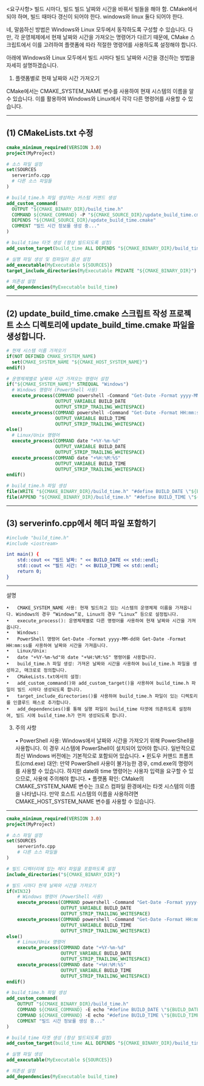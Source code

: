 <요구사항>
빌드 시마다, 빌드 빌드 날짜와 시간을 바꿔서 빌들을 해야 함.
CMake에서 되야 하며, 빌드 때마다 갱신이 되어야 한다.
windows와 linux 둘다 되어야 한다.


네, 말씀하신 방법은 Windows와 Linux 모두에서 동작하도록 구성할 수 있습니다. 다만, 각 운영체제에서 현재 날짜와 시간을 가져오는 명령어가 다르기 때문에, CMake 스크립트에서 이를 고려하여 플랫폼에 따라 적절한 명령어를 사용하도록 설정해야 합니다.

아래에 Windows와 Linux 모두에서 빌드 시마다 빌드 날짜와 시간을 갱신하는 방법을 자세히 설명하겠습니다.

1. 플랫폼별로 현재 날짜와 시간 가져오기

CMake에서는 CMAKE_SYSTEM_NAME 변수를 사용하여 현재 시스템의 이름을 알 수 있습니다. 이를 활용하여 Windows와 Linux에서 각각 다른 명령어를 사용할 수 있습니다.

---
(1) CMakeLists.txt 수정
---
``` cmake
cmake_minimum_required(VERSION 3.0)
project(MyProject)

# 소스 파일 설정
set(SOURCES
  serverinfo.cpp
  # 다른 소스 파일들
)

# build_time.h 파일 생성하는 커스텀 커맨드 생성
add_custom_command(
  OUTPUT "${CMAKE_BINARY_DIR}/build_time.h"
  COMMAND ${CMAKE_COMMAND} -P "${CMAKE_SOURCE_DIR}/update_build_time.cmake"
  DEPENDS "${CMAKE_SOURCE_DIR}/update_build_time.cmake"
  COMMENT "빌드 시간 정보를 생성 중..."
)

# build_time 타겟 생성 (항상 빌드되도록 설정)
add_custom_target(build_time ALL DEPENDS "${CMAKE_BINARY_DIR}/build_time.h")

# 실행 파일 생성 및 컴파일러 옵션 설정
add_executable(MyExecutable ${SOURCES})
target_include_directories(MyExecutable PRIVATE "${CMAKE_BINARY_DIR}")

# 의존성 설정
add_dependencies(MyExecutable build_time)
```

---
(2) update_build_time.cmake 스크립트 작성
프로젝트 소스 디렉토리에 update_build_time.cmake 파일을 생성합니다.
---
``` cmake
# 현재 시스템 이름 가져오기
if(NOT DEFINED CMAKE_SYSTEM_NAME)
  set(CMAKE_SYSTEM_NAME "${CMAKE_HOST_SYSTEM_NAME}")
endif()

# 운영체제별로 날짜와 시간 가져오는 명령어 설정
if("${CMAKE_SYSTEM_NAME}" STREQUAL "Windows")
  # Windows 명령어 (PowerShell 사용)
  execute_process(COMMAND powershell -Command "Get-Date -Format yyyy-MM-dd"
                  OUTPUT_VARIABLE BUILD_DATE
                  OUTPUT_STRIP_TRAILING_WHITESPACE)
  execute_process(COMMAND powershell -Command "Get-Date -Format HH:mm:ss"
                  OUTPUT_VARIABLE BUILD_TIME
                  OUTPUT_STRIP_TRAILING_WHITESPACE)
else()
  # Linux/Unix 명령어
  execute_process(COMMAND date "+%Y-%m-%d"
                  OUTPUT_VARIABLE BUILD_DATE
                  OUTPUT_STRIP_TRAILING_WHITESPACE)
  execute_process(COMMAND date "+%H:%M:%S"
                  OUTPUT_VARIABLE BUILD_TIME
                  OUTPUT_STRIP_TRAILING_WHITESPACE)
endif()

# build_time.h 파일 생성
file(WRITE "${CMAKE_BINARY_DIR}/build_time.h" "#define BUILD_DATE \"${BUILD_DATE}\"\n")
file(APPEND "${CMAKE_BINARY_DIR}/build_time.h" "#define BUILD_TIME \"${BUILD_TIME}\"\n")
```

---
(3) serverinfo.cpp에서 헤더 파일 포함하기
---
``` cmake
#include "build_time.h"
#include <iostream>

int main() {
    std::cout << "빌드 날짜: " << BUILD_DATE << std::endl;
    std::cout << "빌드 시간: " << BUILD_TIME << std::endl;
    return 0;
}
```
---

설명

	•	CMAKE_SYSTEM_NAME 사용: 현재 빌드하고 있는 시스템의 운영체제 이름을 가져옵니다. Windows의 경우 “Windows”로, Linux의 경우 “Linux” 등으로 설정됩니다.
	•	execute_process(): 운영체제별로 다른 명령어를 사용하여 현재 날짜와 시간을 가져옵니다.
	•	Windows:
	•	PowerShell 명령어 Get-Date -Format yyyy-MM-dd와 Get-Date -Format HH:mm:ss를 사용하여 날짜와 시간을 가져옵니다.
	•	Linux/Unix:
	•	date "+%Y-%m-%d"와 date "+%H:%M:%S" 명령어를 사용합니다.
	•	build_time.h 파일 생성: 가져온 날짜와 시간을 사용하여 build_time.h 파일을 생성하고, 매크로로 정의합니다.
	•	CMakeLists.txt에서의 설정:
	•	add_custom_command()와 add_custom_target()을 사용하여 build_time.h 파일이 빌드 시마다 생성되도록 합니다.
	•	target_include_directories()를 사용하여 build_time.h 파일이 있는 디렉토리를 인클루드 패스로 추가합니다.
	•	add_dependencies()를 통해 실행 파일이 build_time 타겟에 의존하도록 설정하여, 빌드 시에 build_time.h가 먼저 생성되도록 합니다.

3. 주의 사항

	•	PowerShell 사용: Windows에서 날짜와 시간을 가져오기 위해 PowerShell을 사용합니다. 이 경우 시스템에 PowerShell이 설치되어 있어야 합니다. 일반적으로 최신 Windows 버전에는 기본적으로 포함되어 있습니다.
	•	윈도우 커맨드 프롬프트(cmd.exe) 대안: 만약 PowerShell 사용이 불가능한 경우, cmd.exe의 명령어를 사용할 수 있습니다. 하지만 date와 time 명령어는 사용자 입력을 요구할 수 있으므로, 사용에 주의해야 합니다.
	•	플랫폼 확인: CMake의 CMAKE_SYSTEM_NAME 변수는 크로스 컴파일 환경에서는 타겟 시스템의 이름을 나타냅니다. 만약 호스트 시스템의 이름을 사용하려면 CMAKE_HOST_SYSTEM_NAME 변수를 사용할 수 있습니다.


----
``` cmake
cmake_minimum_required(VERSION 3.0)
project(MyProject)

# 소스 파일 설정
set(SOURCES
    serverinfo.cpp
    # 다른 소스 파일들
)

# 빌드 디렉터리에 있는 헤더 파일을 포함하도록 설정
include_directories("${CMAKE_BINARY_DIR}")

# 빌드 시마다 현재 날짜와 시간을 가져오기
if(WIN32)
    # Windows 명령어 (PowerShell 사용)
    execute_process(COMMAND powershell -Command "Get-Date -Format yyyy-MM-dd"
                    OUTPUT_VARIABLE BUILD_DATE
                    OUTPUT_STRIP_TRAILING_WHITESPACE)
    execute_process(COMMAND powershell -Command "Get-Date -Format HH:mm:ss"
                    OUTPUT_VARIABLE BUILD_TIME
                    OUTPUT_STRIP_TRAILING_WHITESPACE)
else()
    # Linux/Unix 명령어
    execute_process(COMMAND date "+%Y-%m-%d"
                    OUTPUT_VARIABLE BUILD_DATE
                    OUTPUT_STRIP_TRAILING_WHITESPACE)
    execute_process(COMMAND date "+%H:%M:%S"
                    OUTPUT_VARIABLE BUILD_TIME
                    OUTPUT_STRIP_TRAILING_WHITESPACE)
endif()

# build_time.h 파일 생성
add_custom_command(
    OUTPUT "${CMAKE_BINARY_DIR}/build_time.h"
    COMMAND ${CMAKE_COMMAND} -E echo "#define BUILD_DATE \"${BUILD_DATE}\"" > "${CMAKE_BINARY_DIR}/build_time.h"
    COMMAND ${CMAKE_COMMAND} -E echo "#define BUILD_TIME \"${BUILD_TIME}\"" >> "${CMAKE_BINARY_DIR}/build_time.h"
    COMMENT "빌드 시간 정보를 생성 중..."
)

# build_time 타겟 생성 (항상 빌드되도록 설정)
add_custom_target(build_time ALL DEPENDS "${CMAKE_BINARY_DIR}/build_time.h")

# 실행 파일 생성
add_executable(MyExecutable ${SOURCES})

# 의존성 설정
add_dependencies(MyExecutable build_time)
```
